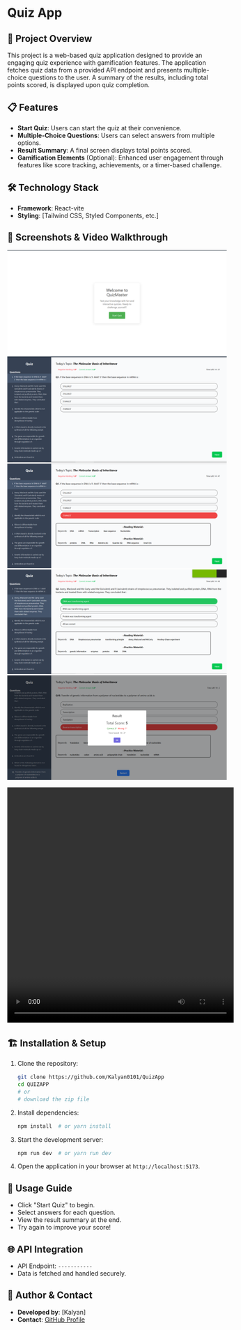# Quiz App 

## 📌 Project Overview
This project is a web-based quiz application designed to provide an engaging quiz experience with gamification features. The application fetches quiz data from a provided API endpoint and presents multiple-choice questions to the user. A summary of the results, including total points scored, is displayed upon quiz completion.

## 📋 Features
- **Start Quiz**: Users can start the quiz at their convenience.
- **Multiple-Choice Questions**: Users can select answers from multiple options.
- **Result Summary**: A final screen displays total points scored.
- **Gamification Elements** (Optional): Enhanced user engagement through features like score tracking, achievements, or a timer-based challenge.

## 🛠 Technology Stack
- **Framework**: React-vite
- **Styling**: [Tailwind CSS, Styled Components, etc.]

## 📸 Screenshots & Video Walkthrough
<p align="center">
   <img src="./public/img/1.png" alt="InsightsSnapshot" />
   <img src="./public/img/2.png" alt="InsightsSnapshot" />
   <img src="./public/img/3.png" alt="InsightsSnapshot" />
   <img src="./public/img/4.png" alt="InsightsSnapshot" />
   <img src="./public/img/5.png" alt="InsightsSnapshot" />
</p>
<video align="center" width="520" height="540" controls>
  <source src="./public/img/demo.mp4" type="video/mp4">
</video>

## 🏗 Installation & Setup
1. Clone the repository:
   ```sh
   git clone https://github.com/Kalyan0101/QuizApp
   cd QUIZAPP
   # or
   # download the zip file
   ```
2. Install dependencies:
   ```sh
   npm install  # or yarn install
   ```
3. Start the development server:
   ```sh
   npm run dev  # or yarn run dev
   ```
4. Open the application in your browser at `http://localhost:5173`.

## 📖 Usage Guide
- Click "Start Quiz" to begin.
- Select answers for each question.
- View the result summary at the end.
- Try again to improve your score!

## 🌐 API Integration
- API Endpoint: `-----------`
- Data is fetched and handled securely.

## 👤 Author & Contact
- **Developed by**: [Kalyan]
- **Contact**: [GitHub Profile](https://github.com/Kalyan0101)
